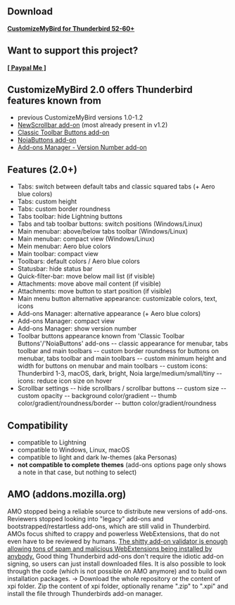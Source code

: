 ## Download

**[CustomizeMyBird for Thunderbird 52-60+](https://github.com/Aris-t2/CustomizeMyBird/releases)**  

## Want to support this project?

**[[ Paypal Me ]](https://www.paypal.me/tkpay)**  

## CustomizeMyBird 2.0 offers Thunderbird features known from
- previous CustomizeMyBird versions 1.0-1.2
- <a href=https://addons.mozilla.org/addon/noiascrollbars/>NewScrollbar add-on</a> (most already present in v1.2)
- <a href=https://addons.mozilla.org/addon/cstbb/>Classic Toolbar Buttons add-on</a> 
- <a href=https://addons.mozilla.org/addon/noiabuttons/>NoiaButtons add-on</a> 
- <a href=https://addons.mozilla.org/addon/amversionnumber/>Add-ons Manager - Version Number add-on</a>

## Features (2.0+)
- Tabs: switch between default tabs and classic squared tabs (+ Aero blue colors)
- Tabs: custom height
- Tabs: custom border roundness
- Tabs toolbar: hide Lightning buttons
- Tabs and tab toolbar buttons: switch positions (Windows/Linux)
- Main menubar: above/below tabs toolbar (Windows/Linux)
- Main menubar: compact view (Windows/Linux)
- Mein menubar: Aero blue colors
- Main toolbar: compact view
- Toolbars: default colors / Aero blue colors
- Statusbar: hide status bar
- Quick-filter-bar: move below mail list (if visible)
- Attachments: move above mail content (if visible)
- Attachments: move button to start position (if visible)
- Main menu button alternative appearance: customizable colors, text, icons
- Add-ons Manager: alternative appearance (+ Aero blue colors)
- Add-ons Manager: compact view
- Add-ons Manager: show version number
- Toolbar buttons appearance known from 'Classic Toolbar Buttons'/'NoiaButtons' add-ons
-- classic appearance for menubar, tabs toolbar and main toolbars
-- custom border roundness for buttons on menubar, tabs toolbar and main toolbars
-- custom minimum height and width for buttons on menubar and main toolbars
-- custom icons: Thunderbird 1-3, macOS, dark, bright, Noia large/medium/small/tiny
-- icons: reduce icon size on hover
- Scrollbar settings
-- hide scrollbars / scrollbar buttons
-- custom size
-- custom opacity
-- background color/gradient
-- thumb color/gradient/roundness/border
-- button color/gradient/roundness

## Compatibility
- compatible to Lightning
- compatible to Windows, Linux, macOS
- compatible to light and dark lw-themes (aka Personas)
- <b>not compatible to complete themes</b> (add-ons options page only shows a note in that case, but nothing to select)

## AMO (addons.mozilla.org)
AMO stopped being a reliable source to distribute new versions of add-ons. Reviewers stopped looking into "legacy" add-ons and bootstrapped/restartless add-ons, which are still valid  in Thunderbird.
AMOs focus shifted to crappy and powerless WebExtensions, that do not even have to be reviewed by humans. [The shitty add-on validator is enough allowing tons of spam and malicious WebExtensions being installed by anybody.](https://www.ghacks.net/2017/12/13/mozillas-extensions-store-has-a-spam-infestation/)
Good thing Thunderbird add-ons don't require the idiotic add-on signing, so users can just install downloaded files. It is also possible to look through the code (which is not possible on AMO anymore) and to build own installation packages.
-> Download the whole repository or the content of xpi folder. Zip the content of xpi folder, optionally rename ".zip" to ".xpi" and install the file through Thunderbirds add-on manager.